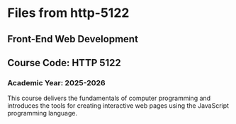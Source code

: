 # Files from http-5122
## Front-End Web Development
## Course Code: HTTP 5122

### Academic Year: 2025-2026

This course delivers the fundamentals of computer programming and introduces the tools for creating interactive web pages using the JavaScript programming language.